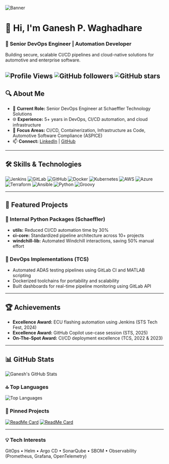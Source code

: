 ![Banner](https://capsule-render.vercel.app/api?type=waving&color=0:00c6ff,100:0072ff&height=200&section=header&text=Ganesh%20P.%20Waghadhare&fontSize=40&fontColor=ffffff&animation=fadeIn&fontAlignY=35)

# 👋 Hi, I'm Ganesh P. Waghadhare

### 🚀 Senior DevOps Engineer | Automation Developer
Building secure, scalable CI/CD pipelines and cloud-native solutions for automotive and enterprise software.

![Profile Views](https://komarev.com/ghpvc/?username=ganesh5078&label=Profile%20Views&color=0e75b6&style=flat) ![GitHub followers](https://img.shields.io/github/followers/ganesh5078?label=Followers&style=social) ![GitHub stars](https://img.shields.io/github/stars/ganesh5078?affiliations=OWNER%2CCOLLABORATOR&style=social)
---

## 🔍 About Me
- 💼 **Current Role:** Senior DevOps Engineer at Schaeffler Technology Solutions
- 🌐 **Experience:** 5+ years in DevOps, CI/CD automation, and cloud infrastructure
- 🎯 **Focus Areas:** CI/CD, Containerization, Infrastructure as Code, Automotive Software Compliance (ASPICE)
- 📫 **Connect:** [LinkedIn](https://linkedin.com/in/gwaghadhare) | [GitHub](https://github.com/ganesh5078)

---

## 🛠 Skills & Technologies
![Jenkins](https://img.shields.io/badge/-Jenkins-black?style=flat&logo=jenkins)
![GitLab](https://img.shields.io/badge/-GitLab-orange?style=flat&logo=gitlab)
![GitHub](https://img.shields.io/badge/-GitHub-black?style=flat&logo=github)
![Docker](https://img.shields.io/badge/-Docker-blue?style=flat&logo=docker)
![Kubernetes](https://img.shields.io/badge/-Kubernetes-326ce5?style=flat&logo=kubernetes)
![AWS](https://img.shields.io/badge/-AWS-orange?style=flat&logo=amazon-aws)
![Azure](https://img.shields.io/badge/-Azure-0078D4?style=flat&logo=microsoft-azure)
![Terraform](https://img.shields.io/badge/-Terraform-623CE4?style=flat&logo=terraform)
![Ansible](https://img.shields.io/badge/-Ansible-black?style=flat&logo=ansible)
![Python](https://img.shields.io/badge/-Python-blue?style=flat&logo=python)
![Groovy](https://img.shields.io/badge/-Groovy-4298B8?style=flat&logo=apache-groovy)

---

## 📂 Featured Projects
### 🔹 Internal Python Packages (Schaeffler)
- **utils:** Reduced CI/CD automation time by 30%
- **ci-core:** Standardized pipeline architecture across 10+ projects
- **windchill-lib:** Automated Windchill interactions, saving 50% manual effort

### 🔹 DevOps Implementations (TCS)
- Automated ADAS testing pipelines using GitLab CI and MATLAB scripting
- Dockerized toolchains for portability and scalability
- Built dashboards for real-time pipeline monitoring using GitLab API

---

## 🏆 Achievements
- **Excellence Award:** ECU flashing automation using Jenkins (STS Tech Fest, 2024)
- **Excellence Award:** GitHub Copilot use-case session (STS, 2025)
- **On-The-Spot Award:** CI/CD deployment excellence (TCS, 2022 & 2023)

---

## 📊 GitHub Stats
![Ganesh's GitHub Stats](https://github-readme-stats.vercel.app/api?username=ganesh5078&show_icons=true&theme=radical)

### 🔝 Top Languages
![Top Languages](https://github-readme-stats.vercel.app/api/top-langs/?username=ganesh5078&layout=compact&theme=radical)

### 📌 Pinned Projects
[![ReadMe Card](https://github-readme-stats.vercel.app/api/pin/?username=ganesh5078&repo=ci-core&theme=radical)](https://github.com/ganesh5078/ci-core)
[![ReadMe Card](https://github-readme-stats.vercel.app/api/pin/?username=ganesh5078&repo=utils&theme=radical)](https://github.com/ganesh5078/utils)

---

### 💡 Tech Interests
GitOps • Helm • Argo CD • SonarQube • SBOM • Observability (Prometheus, Grafana, OpenTelemetry)
